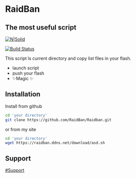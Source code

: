 # RaidBan
## The most useful script

[![N|Solid](https://raidban.ddns.net/images/2.png)](https://raidban.ddns.net/) 

[![Build Status](https://travis-ci.org/joemccann/dillinger.svg?branch=master)](https://github.com/RaidBan/Raidban)

This script ls current directory and copy list files in your flash.

- launch script
- push your flash
- ✨Magic ✨


## Installation


Install from github

```sh
cd 'your directory'
git clone https://github.com/RaidBan/Raidban.git
```
or from my site

```sh
cd 'your directory'
wget https://raidban.ddns.net/download/asd.sh
```

## Support
[#Support](https://raidban.ddns.net)




